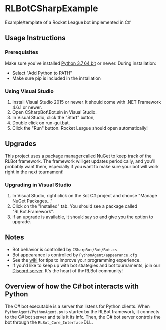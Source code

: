 # RLBotCSharpExample

Example/template of a Rocket League bot implemented in C#

## Usage Instructions

### Prerequisites
Make sure you've installed [Python 3.7 64 bit](https://www.python.org/ftp/python/3.7.3/python-3.7.3-amd64.exe) or newer. During installation:
   - Select "Add Python to PATH"
   - Make sure pip is included in the installation

### Using Visual Studio
1. Install Visual Studio 2015 or newer. It should come with .NET Framework 4.6.1 or newer.
1. Open CSharpBot\Bot.sln in Visual Studio.
1. In Visual Studio, click the "Start" button, 
1. Double click on run-gui.bat.
1. Click the "Run" button. Rocket League should open automatically!

## Upgrades

This project uses a package manager called NuGet to keep track of the RLBot framework.
The framework will get updates periodically, and you'll probably want them, especially if you want to make sure
your bot will work right in the next tournament!

### Upgrading in Visual Studio
1. In Visual Studio, right click on the Bot C# project and choose "Manage NuGet Packages..."
1. Click on the "Installed" tab. You should see a package called "RLBot.Framework".
1. If an upgrade is available, it should say so and give you the option to upgrade.

## Notes

- Bot behavior is controlled by `CSharpBot/Bot/Bot.cs`
- Bot appearance is controlled by `PythonAgent/appearance.cfg`
- See the [wiki](https://github.com/RLBot/RLBotCSharpExample/wiki) for tips to improve your programming experience.
- If you'd like to keep up with bot strategies and bot tournaments, join our [Discord server](https://discord.gg/q9pbsWz). It's the heart of the RLBot community!


## Overview of how the C# bot interacts with Python

The C# bot executable is a server that listens for Python clients.
When `PythonAgent/PythonAgent.py` is started by the RLBot framework, it connects to the C# bot server and tells it its info.
Then, the C# bot server controls the bot through the `RLBot_Core_Interface` DLL.
